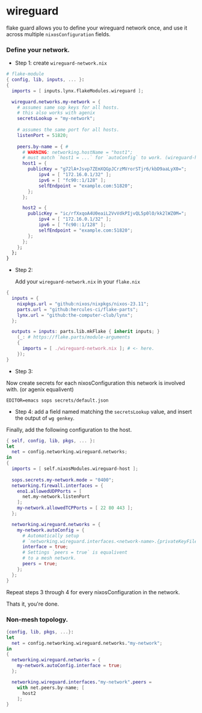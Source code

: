 # wireguard

flake guard allows you to define your wireguard network once, and use it across multiple `nixosConfiguration` fields.

### Define your network.
- Step 1: create `wireguard-network.nix`
```nix
# flake-module
{ config, lib, inputs, ... }:
{
  imports = [ inputs.lynx.flakeModules.wireguard ];

  wireguard.networks.my-network = {
    # assumes same sop keys for all hosts.
    # this also works with agenix
    secretsLookup = "my-network"; 
    
    # assumes the same port for all hosts.
    listenPort = 51820;
    
    peers.by-name = { #
      # WARNING: networking.hostName = "host1"; 
      # must match `host1 = ...` for `autoConfig` to work. (wireguard-host)
      host1 = {
        publicKey = "g72lA+Jsvp7ZEmXQGpJCrzMVrorSTjr6/kbD9aaLyX0=";
            ipv4 = [ "172.16.0.1/32" ];
            ipv6 = [ "fc90::1/128" ];
            selfEndpoint = "example.com:51820";
        };
      };

      host2 = {
        publicKey = "ic/rfXxqoA4U0eaiL2VvVdkPIjvQL5p0lO/kk2lWZ0M=";
            ipv4 = [ "172.16.0.1/32" ];
            ipv6 = [ "fc90::1/128" ];
            selfEndpoint = "example.com:51820";
        };
      };
    };
  };
}
```

- Step 2:

  Add your `wireguard-network.nix` in your `flake.nix`

```nix
{
  inputs = {
    nixpkgs.url = "github:nixos/nixpkgs/nixos-23.11";
    parts.url = "github:hercules-ci/flake-parts";
    lynx.url = "github:the-computer-club/lynx";
  };

  outputs = inputs: parts.lib.mkFlake { inherit inputs; }
    (_: # https://flake.parts/module-arguments
    {
      imports = [ ./wireguard-network.nix ]; # <- here.
    });
}
```

- Step 3:

Now create secrets for each nixosConfiguration this network is involved with. (or agenix equalivent)
```
EDITOR=emacs sops secrets/default.json
```


- Step 4: add a field named matching the `secretsLookup` value, and insert the output of `wg genkey`.

Finally, add the following configuration to the host.

```nix
{ self, config, lib, pkgs, ... }:
let
  net = config.networking.wireguard.networks;
in
{
  imports = [ self.nixosModules.wireguard-host ];
  
  sops.secrets.my-network.mode = "0400";
  networking.firewall.interfaces = {
    eno1.allowedUDPPorts = [
      net.my-network.listenPort
    ];
    my-network.allowedTCPPorts = [ 22 80 443 ];
  };

  networking.wireguard.networks = {
    my-network.autoConfig = {
      # Automatically setup
      # `networking.wireguard.interfaces.<network-name>.{privateKeyFile,ips}`
      interface = true;
      # Settings `peers = true` is equalivent 
      # to a mesh network.
      peers = true;
    };
  };
}
```

Repeat steps 3 through 4 for every nixosConfiguration in the network.

Thats it, you're done.


### Non-mesh topology.
```nix
{config, lib, pkgs, ...}:
let 
  net = config.networking.wireguard.networks."my-network";
in
{
  networking.wireguard.networks = {
    my-network.autoConfig.interface = true;
  };

  networking.wireguard.interfaces."my-network".peers = 
    with net.peers.by-name; [
      host2
    ];
}
```
